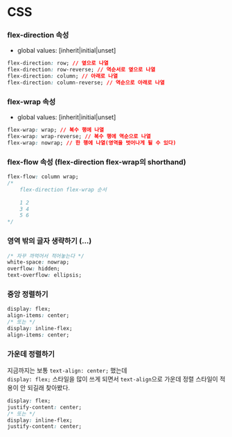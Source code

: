 # CSS

### flex-direction 속성
* global values: [inherit|initial|unset]
```css
flex-direction: row; // 옆으로 나열
flex-direction: row-reverse; // 역순서로 옆으로 나열
flex-direction: column; // 아래로 나열
flex-direction: column-reverse; // 역순으로 아래로 나열
```

### flex-wrap 속성
* global values: [inherit|initial|unset]
```css
flex-wrap: wrap; // 복수 행에 나열
flex-wrap: wrap-reverse; // 복수 행에 역순으로 나열
flex-wrap: nowrap; // 한 행에 나열(영역을 벗어나게 될 수 있다)
```

### flex-flow 속성 (flex-direction flex-wrap의 shorthand)<br>
```css
flex-flow: column wrap;
/*
    flex-direction flex-wrap 순서
    
    1 2
    3 4
    5 6
*/
```

### 영역 밖의 글자 생략하기 (...)
```css
/* 자꾸 까먹어서 적어놓는다 */
white-space: nowrap;
overflow: hidden;
text-overflow: ellipsis;
```

### 중앙 정렬하기
```css
display: flex;
align-items: center;
/* 또는 */
display: inline-flex;
align-items: center;
```

### 가운데 정렬하기

지금까지는 보통 <code>text-align: center;</code> 했는데 <br>
<code>display: flex;</code> 스타일을 많이 쓰게 되면서 `text-align`으로 가운데 정렬 스타일이 적용이 안 되길래 찾아봤다.

```css
display: flex;
justify-content: center;
/* 또는 */
display: inline-flex;
justify-content: center;
```

